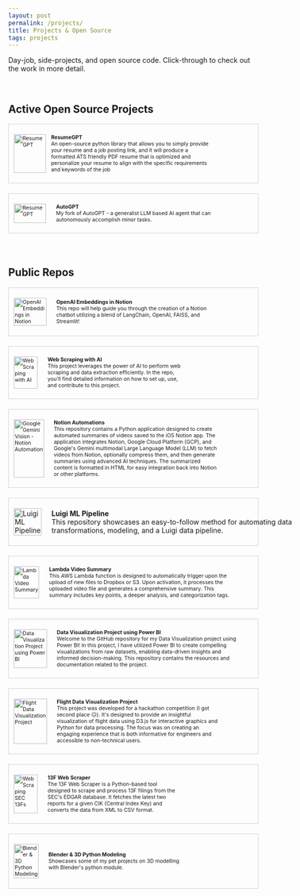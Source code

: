 ```yaml
---
layout: post
permalink: /projects/
title: Projects & Open Source
tags: projects
---
```

<div style="max-width: 45rem;margin: 0 auto; align-items: center;">

<p>
  Day-job, side-projects, and open source code. Click-through to check out the work in more detail.
</p>



<br>

<h2>Active Open Source Projects</h2>


<div style="border: 1px solid lightgray; display: grid; grid-template-columns: 1fr 3fr;  align-items: center; margin-bottom: 20px; max-width: 100%; padding: 20px 10px; font-size: 75%;">
    <a href="https://github.com/takline/ResumeGPT" style="text-decoration: none; color: inherit; display: contents;">
        <div style="display: grid; grid-template-columns: 1fr 3fr; gap: 10px; align-items: center; max-width: 100%;">
            <picture>
                <source media="(prefers-color-scheme: dark)" srcset="{{ site.url }}/assets/images/portfolio/ResumeGPT.png" style="width: 100%; height: auto;"/>
                <source media="(prefers-color-scheme: light)" srcset="{{ site.url }}/assets/images/portfolio/ResumeGPT.png" style="width: 100%; height: auto;"/>
                <img src="{{ site.url }}/assets/images/portfolio/ResumeGPT.png" alt="ResumeGPT" style="width: 100%; height: auto;">
            </picture>
            <div style="width: 500%;">
                <strong>ResumeGPT</strong><br/>
                An open-source python library that allows you to simply provide your resume and a job posting link, and it will produce a formatted ATS friendly PDF resume that is optimized and personalize your resume to align with the specific requirements and keywords of the job
            </div>
        </div>
    </a>
</div>

<div style="border: 1px solid lightgray; display: grid; grid-template-columns: 1fr 3fr;  align-items: center; margin-bottom: 20px; max-width: 100%; padding: 20px 10px; font-size: 75%;">
    <a href="https://github.com/takline/ResumeGPT" style="text-decoration: none; color: inherit; display: contents;">
        <div style="display: grid; grid-template-columns: 1fr 3fr; gap: 20px; align-items: center; max-width: 100%;">
            <picture>
                <source media="(prefers-color-scheme: dark)" srcset="{{ site.url }}/assets/images/portfolio/autogpt.png" style="width: 100%; height: auto;"/>
                <source media="(prefers-color-scheme: light)" srcset="{{ site.url }}/assets/images/portfolio/autogpt.png" style="width: 100%; height: auto;"/>
                <img src="{{ site.url }}/assets/images/portfolio/autogpt.png" alt="ResumeGPT" style="width: 100%; height: auto;">
            </picture>
            <div style="width: 500%;">
                <strong>AutoGPT</strong><br/>
                My fork of AutoGPT - a generalist LLM based AI agent that can autonomously accomplish minor tasks.
            </div>
        </div>
    </a>
</div>



<br>


<h2>Public Repos</h2>


<div style="border: 1px solid lightgray; display: grid; grid-template-columns: 1fr 3fr;  align-items: center; margin-bottom: 20px; max-width: 100%; padding: 20px 10px; font-size: 75%;">
    <a href="https://github.com/takline/Notion-OpenAI-Embeddings" style="text-decoration: none; color: inherit; display: contents;">
        <div style="display: grid; grid-template-columns: 1fr 3fr; gap: 20px; align-items: center; max-width: 100%;">
            <picture>
                <source media="(prefers-color-scheme: dark)" srcset="{{ site.url }}/assets/images/portfolio/notionopenai-dark.png" style="width: 100%; height: auto;"/>
                <source media="(prefers-color-scheme: light)" srcset="{{ site.url }}/assets/images/portfolio/notionopenai.png" style="width: 100%; height: auto;"/>
                <img src="{{ site.url }}/assets/images/portfolio/notionopenai.png" alt="OpenAI Embeddings in Notion" style="width: 100%; height: auto;">
            </picture>
            <div style="width: 500%;">
                <strong>OpenAI Embeddings in Notion</strong><br/>
                This repo will help guide you through the creation of a Notion chatbot utilizing a blend of LangChain, OpenAI, FAISS, and Streamlit!
            </div>
        </div>
    </a>
</div>

<div style="border: 1px solid lightgray; display: grid; grid-template-columns: 1fr 3fr;  align-items: center; margin-bottom: 20px; max-width: 100%; padding: 20px 10px; font-size: 75%;">
    <a href="https://github.com/takline/Web-Scraping-with-AI" style="text-decoration: none; color: inherit; display: contents;">
        <div style="display: grid; grid-template-columns: 1fr 3fr; gap: 20px; align-items: center; max-width: 100%;">
            <picture>
                <source media="(prefers-color-scheme: dark)" srcset="{{ site.url }}/assets/images/portfolio/aiwebscraping.png" style="width: 100%; height: auto;"/>
                <source media="(prefers-color-scheme: light)" srcset="{{ site.url }}/assets/images/portfolio/aiwebscraping.png" style="width: 100%; height: auto;"/>
                <img src="{{ site.url }}/assets/images/portfolio/aiwebscraping.png" alt="Web Scraping with AI" style="width: 100%; height: auto;">
            </picture>
            <div style="width: 500%;">
                <strong>Web Scraping with AI</strong><br/>
                This project leverages the power of AI to perform web scraping and data extraction efficiently. In the repo, you'll find detailed information on how to set up, use, and contribute to this project.
            </div>
        </div>
    </a>
</div>


<div style="border: 1px solid lightgray; display: grid; grid-template-columns: 1fr 3fr;  align-items: center; margin-bottom: 20px; max-width: 100%; padding: 20px 10px; font-size: 75%;">
    <a href="https://github.com/takline/NotionAutomations" style="text-decoration: none; color: inherit; display: contents;">
        <div style="display: grid; grid-template-columns: 1fr 3fr; gap: 20px; align-items: center; max-width: 100%;">
            <picture>
                <source media="(prefers-color-scheme: dark)" srcset="{{ site.url }}/assets/images/portfolio/pythonnotiongemini.png" style="width: 100%; height: auto;"/>
                <source media="(prefers-color-scheme: light)" srcset="{{ site.url }}/assets/images/portfolio/pythonnotiongemini.png" style="width: 100%; height: auto;"/>
                <img src="{{ site.url }}/assets/images/portfolio/pythonnotiongemini.png" alt="Google Gemini Vision - Notion Automation" style="width: 100%; height: auto;">
            </picture>
            <div style="width: 500%;">
                <strong>Notion Automations</strong><br/>
                This repository contains a Python application designed to create automated summaries of videos saved to the iOS Notion app. The application integrates Notion, Google Cloud Platform (GCP), and Google's Gemini multimodal Large Language Model (LLM) to fetch videos from Notion, optionally compress them, and then generate summaries using advanced AI techniques. The summarized content is formatted in HTML for easy integration back into Notion or other platforms.
            </div>
        </div>
    </a>
</div>

<div style="border: 1px solid lightgray; display: grid; grid-template-columns: 1fr 3fr; align-items: center; margin-bottom: 20px; max-width: 100%; padding: 20px 10px;">
    <a href="https://github.com/takline/luigi-ml-pipeline" style="text-decoration: none; color: inherit; display: contents;">
        <div style="display: grid; grid-template-columns: 1fr 3fr; gap: 20px; align-items: center; max-width: 100%;">
            <picture>
                <source media="(prefers-color-scheme: dark)" srcset="{{ site.url }}/assets/images/portfolio/luigi.png" style="width: 100%; height: auto;"/>
                <source media="(prefers-color-scheme: light)" srcset="{{ site.url }}/assets/images/portfolio/luigi.png" style="width: 100%; height: auto;"/>
                <img src="{{ site.url }}/assets/images/portfolio/luigi.png" alt="Luigi ML Pipeline" style="width: 100%; height: auto;">
            </picture>
            <div style="width: 500%;">
                <strong>Luigi ML Pipeline</strong><br/>
                This repository showcases an easy-to-follow method for automating data transformations, modeling, and a <a href="https://github.com/spotify/luigi" style="text-decoration: none; color: inherit;">Luigi</a> data pipeline.
            </div>
        </div>
    </a>
</div>

<div style="border: 1px solid lightgray; display: grid; grid-template-columns: 1fr 3fr;  align-items: center; margin-bottom: 20px; max-width: 100%; padding: 20px 10px; font-size: 75%;">
    <a href="https://github.com/takline/Lambda_Gemini_Video_Summary" style="text-decoration: none; color: inherit; display: contents;">
        <div style="display: grid; grid-template-columns: 1fr 3fr; gap: 20px; align-items: center; max-width: 100%;">
            <picture>
                <source media="(prefers-color-scheme: dark)" srcset="{{ site.url }}/assets/images/portfolio/lambdagemini.png" style="width: 100%; height: auto;"/>
                <source media="(prefers-color-scheme: light)" srcset="{{ site.url }}/assets/images/portfolio/lambdagemini.png" style="width: 100%; height: auto;"/>
                <img src="{{ site.url }}/assets/images/portfolio/lambdagemini.png" alt="Lambda Video Summary" style="width: 100%; height: auto;">
            </picture>
            <div style="width: 500%;">
                <strong>Lambda Video Summary</strong><br/>
                This AWS Lambda function is designed to automatically trigger upon the upload of new files to Dropbox or S3. Upon activation, it processes the uploaded video file and generates a comprehensive summary. This summary includes key points, a deeper analysis, and categorization tags.
            </div>
        </div>
    </a>
</div>

<div style="border: 1px solid lightgray; display: grid; grid-template-columns: 1fr 3fr;  align-items: center; margin-bottom: 20px; max-width: 100%; padding: 20px 10px; font-size: 75%;">
    <a href="https://github.com/takline/TK-Projects/tree/main/Analytics%2C%20Reporting%20%26%20Visualization/PowerBI%20-%20Sales%20DataViz" style="text-decoration: none; color: inherit; display: contents;">
        <div style="display: grid; grid-template-columns: 1fr 3fr; gap: 20px; align-items: center; max-width: 100%;">
            <picture>
                <source media="(prefers-color-scheme: dark)" srcset="{{ site.url }}/assets/images/portfolio/dataviz.png" style="width: 100%; height: auto;"/>
                <source media="(prefers-color-scheme: light)" srcset="{{ site.url }}/assets/images/portfolio/dataviz.png" style="width: 100%; height: auto;"/>
                <img src="{{ site.url }}/assets/images/portfolio/dataviz.png" alt="Data Visualization Project using Power BI" style="width: 100%; height: auto;">
            </picture>
            <div style="width: 500%;">
                <strong>Data Visualization Project using Power BI</strong><br/>
                Welcome to the GitHub repository for my Data Visualization project using Power BI! In this project, I have utilized Power BI to create compelling visualizations from raw datasets, enabling data-driven insights and informed decision-making. This repository contains the resources and documentation related to the project.
            </div>
        </div>
    </a>
</div>

<div style="border: 1px solid lightgray; display: grid; grid-template-columns: 1fr 3fr;  align-items: center; margin-bottom: 20px; max-width: 100%; padding: 20px 10px; font-size: 75%;">
    <a href="https://github.com/takline/TK-Projects/tree/main/Analytics%2C%20Reporting%20%26%20Visualization/Flight_DataViz" style="text-decoration: none; color: inherit; display: contents;">
        <div style="display: grid; grid-template-columns: 1fr 3fr; gap: 20px; align-items: center; max-width: 100%;">
            <picture>
                <source media="(prefers-color-scheme: dark)" srcset="{{ site.url }}/assets/images/portfolio/flights.png" style="width: 100%; height: auto;"/>
                <source media="(prefers-color-scheme: light)" srcset="{{ site.url }}/assets/images/portfolio/flights.png" style="width: 100%; height: auto;"/>
                <img src="{{ site.url }}/assets/images/portfolio/flights.png" alt="Flight Data Visualization Project" style="width: 100%; height: auto;">
            </picture>
            <div style="width: 500%;">
                <strong>Flight Data Visualization Project</strong><br/>
                This project was developed for a hackathon competition (I got second place 😐). It's designed to provide an insightful visualization of flight data using D3.js for interactive graphics and Python for data processing. The focus was on creating an engaging experience that is both informative for engineers and accessible to non-technical users.
            </div>
        </div>
    </a>
</div>



<div style="border: 1px solid lightgray; display: grid; grid-template-columns: 1fr 3fr;  align-items: center; margin-bottom: 20px; max-width: 100%; padding: 20px 10px; font-size: 75%;">
    <a href="https://github.com/takline/13F-Web-Scraper" style="text-decoration: none; color: inherit; display: contents;">
        <div style="display: grid; grid-template-columns: 1fr 3fr; gap: 20px; align-items: center; max-width: 100%;">
            <picture>
                <source media="(prefers-color-scheme: dark)" srcset="{{ site.url }}/assets/images/portfolio/13Fs.png" style="width: 100%; height: auto;"/>
                <source media="(prefers-color-scheme: light)" srcset="{{ site.url }}/assets/images/portfolio/13Fs.png" style="width: 100%; height: auto;"/>
                <img src="{{ site.url }}/assets/images/portfolio/13Fs.png" alt="Web Scraping SEC 13Fs" style="width: 100%; height: auto;">
            </picture>
            <div style="width: 500%;">
                <strong>13F Web Scraper</strong><br/>
The 13F Web Scraper is a Python-based tool designed to scrape and process 13F filings from the SEC's EDGAR database. It fetches the latest two reports for a given CIK (Central Index Key) and converts the data from XML to CSV format.
            </div>
        </div>
    </a>
</div>

<div style="border: 1px solid lightgray; display: grid; grid-template-columns: 1fr 3fr;  align-items: center; margin-bottom: 20px; max-width: 100%; padding: 20px 10px; font-size: 75%;">
    <a href="https://github.com/takline/TK-Projects/tree/main/Blender%20%26%203D%20Python%20Modeling" style="text-decoration: none; color: inherit; display: contents;">
        <div style="display: grid; grid-template-columns: 1fr 3fr; gap: 20px; align-items: center; max-width: 100%;">
            <picture>
                <source media="(prefers-color-scheme: dark)" srcset="{{ site.url }}/assets/images/portfolio/blender.png" style="width: 100%; height: auto;"/>
                <source media="(prefers-color-scheme: light)" srcset="{{ site.url }}/assets/images/portfolio/blender.png" style="width: 100%; height: auto;"/>
                <img src="{{ site.url }}/assets/images/portfolio/blender.png" alt="Blender & 3D Python Modeling" style="width: 100%; height: auto;">
            </picture>
            <div style="width: 500%;">
                <strong>Blender & 3D Python Modeling</strong><br/>
                Showcases some of my pet projects on 3D modelling with Blender's python module.
            </div>
        </div>
    </a>
</div>
</div>